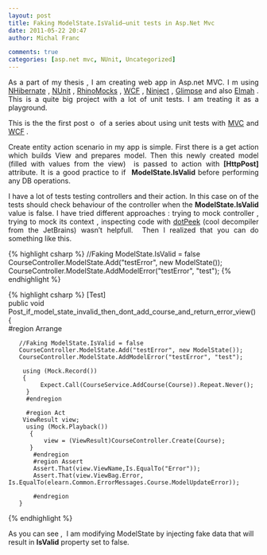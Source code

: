 ```yaml
---
layout: post
title: Faking ModelState.IsValid–unit tests in Asp.Net Mvc
date: 2011-05-22 20:47
author: Michal Franc

comments: true
categories: [asp.net mvc, NUnit, Uncategorized]
---
```

<p align="justify">As a part of my thesis , I am creating web app in Asp.net MVC. I m using <a href="http://nhforge.org/Default.aspx">NHibernate</a> , <a href="http://www.nunit.org/">NUnit</a> , <a href="https://github.com/hibernating-rhinos/rhino-mocks">RhinoMocks</a> , <a href="http://msdn.microsoft.com/en-us/netframework/aa663324">WCF</a> , <a href="http://ninject.org/">Ninject</a> , <a href="http://www.nuget.org/List/Packages/Glimpse">Glimpse</a> and also <a href="https://code.google.com/p/elmah/">Elmah</a> . This is a quite big project with a lot of unit tests. I am treating it as a playground.</p>
<p align="justify">This is the the first post o  of a series about using unit tests with <a href="http://www.asp.net/mvc">MVC</a> and <a href="http://msdn.microsoft.com/en-us/netframework/aa663324">WCF</a> .</p>
<p align="justify">Create entity action scenario in my app is simple. First there is a get action which builds View and prepares model. Then this newly created model (filled with values from the view)  is passed to action with <strong>[HttpPost]</strong> attribute. It is a good practice to if  <strong>ModelState.IsValid </strong>before performing any DB operations.</p>
<p align="justify">I have a lot of tests testing controllers and their action. In this case on of the tests should check behaviour of the controller when the <strong>ModelState.IsValid</strong> value is false. I have tried different approaches : trying to mock controller , trying to mock its context , inspecting code with <a href="http://www.jetbrains.com/decompiler/">dotPeek</a> (cool decompiler from the JetBrains) wasn’t helpfull.  Then I realized that you can do something like this.</p>


{% highlight csharp %}
//Faking ModelState.IsValid = false           
  CourseController.ModelState.Add("testError", new ModelState());     
  CourseController.ModelState.AddModelError("testError", "test");
{% endhighlight %}


{% highlight csharp %}
[Test]  
 public void Post_if_model_state_invalid_then_dont_add_course_and_return_error_view()   
{       
      #region Arrange   

       //Faking ModelState.IsValid = false      
       CourseController.ModelState.Add("testError", new ModelState());
       CourseController.ModelState.AddModelError("testError", "test");   

        using (Mock.Record()) 
        {    
             Expect.Call(CourseService.AddCourse(Course)).Repeat.Never();    
         }  
         #endregion    

         #region Act        
        ViewResult view;      
         using (Mock.Playback())   
          {   
              view = (ViewResult)CourseController.Create(Course);   
          }  
           #endregion    
           #region Assert    
           Assert.That(view.ViewName,Is.EqualTo("Error"));  
           Assert.That(view.ViewBag.Error, Is.EqualTo(elearn.Common.ErrorMessages.Course.ModelUpdateError));  

           #endregion  
       }
{% endhighlight %}

As you can see ,  I am modifying ModelState by injecting fake data that will result in <strong>IsValid</strong> property set to false.
